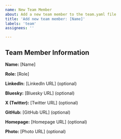 ```yaml
---
name: New Team Member
about: Add a new team member to the team.yaml file
title: 'Add new team member: [Name]'
labels: 'team'
assignees: ''

---
```


## Team Member Information

**Name:** [Name]

**Role:** [Role]

**LinkedIn:** [LinkedIn URL] (optional)

**Bluesky:** [Bluesky URL] (optional)

**X (Twitter):** [Twitter URL] (optional)

**GitHub:** [GitHub URL] (optional)

**Homepage:** [Homepage URL] (optional)

**Photo:** [Photo URL] (optional)
